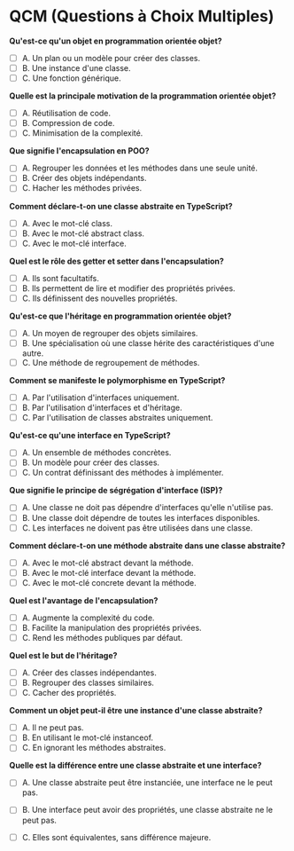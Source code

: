 # QCM (Questions à Choix Multiples)

**Qu'est-ce qu'un objet en programmation orientée objet?**

- [ ] A. Un plan ou un modèle pour créer des classes.
- [ ] B. Une instance d'une classe.
- [ ] C. Une fonction générique.

**Quelle est la principale motivation de la programmation orientée objet?**

- [ ] A. Réutilisation de code.
- [ ] B. Compression de code.
- [ ] C. Minimisation de la complexité.

**Que signifie l'encapsulation en POO?**

- [ ] A. Regrouper les données et les méthodes dans une seule unité.
- [ ] B. Créer des objets indépendants.
- [ ] C. Hacher les méthodes privées.

**Comment déclare-t-on une classe abstraite en TypeScript?**

- [ ] A. Avec le mot-clé class.
- [ ] B. Avec le mot-clé abstract class.
- [ ] C. Avec le mot-clé interface.

**Quel est le rôle des getter et setter dans l'encapsulation?**

- [ ] A. Ils sont facultatifs.
- [ ] B. Ils permettent de lire et modifier des propriétés privées.
- [ ] C. Ils définissent des nouvelles propriétés.

**Qu'est-ce que l'héritage en programmation orientée objet?**

- [ ] A. Un moyen de regrouper des objets similaires.
- [ ] B. Une spécialisation où une classe hérite des caractéristiques d'une autre.
- [ ] C. Une méthode de regroupement de méthodes.

**Comment se manifeste le polymorphisme en TypeScript?**

- [ ] A. Par l'utilisation d'interfaces uniquement.
- [ ] B. Par l'utilisation d'interfaces et d'héritage.
- [ ] C. Par l'utilisation de classes abstraites uniquement.

**Qu'est-ce qu'une interface en TypeScript?**

- [ ] A. Un ensemble de méthodes concrètes.
- [ ] B. Un modèle pour créer des classes.
- [ ] C. Un contrat définissant des méthodes à implémenter.

**Que signifie le principe de ségrégation d'interface (ISP)?**

- [ ] A. Une classe ne doit pas dépendre d'interfaces qu'elle n'utilise pas.
- [ ] B. Une classe doit dépendre de toutes les interfaces disponibles.
- [ ] C. Les interfaces ne doivent pas être utilisées dans une classe.

**Comment déclare-t-on une méthode abstraite dans une classe abstraite?**

- [ ] A. Avec le mot-clé abstract devant la méthode.
- [ ] B. Avec le mot-clé interface devant la méthode.
- [ ] C. Avec le mot-clé concrete devant la méthode.

**Quel est l'avantage de l'encapsulation?**

- [ ] A. Augmente la complexité du code.
- [ ] B. Facilite la manipulation des propriétés privées.
- [ ] C. Rend les méthodes publiques par défaut.

**Quel est le but de l'héritage?**

- [ ] A. Créer des classes indépendantes.
- [ ] B. Regrouper des classes similaires.
- [ ] C. Cacher des propriétés.

**Comment un objet peut-il être une instance d'une classe abstraite?**

- [ ] A. Il ne peut pas.
- [ ] B. En utilisant le mot-clé instanceof.
- [ ] C. En ignorant les méthodes abstraites.

**Quelle est la différence entre une classe abstraite et une interface?**

- [ ] A. Une classe abstraite peut être instanciée, une interface ne le peut pas.
- [ ] B. Une interface peut avoir des propriétés, une classe abstraite ne le peut pas.
- [ ] C. Elles sont équivalentes, sans différence majeure.


